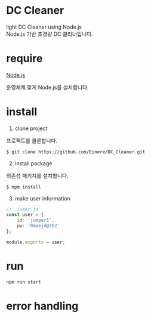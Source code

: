 # DC Cleaner

light DC Cleaner using Node.js  
Node.js 기반 초경량 DC 클리너입니다.  

# require

[Node.js](https://nodejs.org/ko/download/)

운영체제 맞게 Node.js를 설치합니다.

# install

1. clone project  

프로젝트를 클론합니다.

```bash
$ git clone https://github.com/Einere/DC_Cleaner.git
```

2. install package

의존성 패키지를 설치합니다. 

```bash
$ npm install
```

3. make user information

```javascript
// ./user.js
const user = {
    id: 'jumper1',
    pw: 'Rmaejd@762'
};

module.exports = user;
```

# run

```bash
npm run start
```

# error handling

## 
